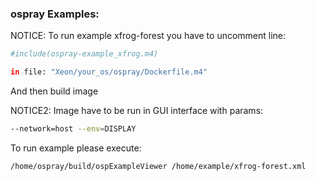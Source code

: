 ### ospray Examples:
NOTICE: To run example xfrog-forest you have to uncomment line:
```bash
#include(ospray-example_xfrog.m4)
```
```bash
in file: "Xeon/your_os/ospray/Dockerfile.m4"
```
And then build image

NOTICE2: Image have to be run in GUI interface with params:
```bash
--network=host --env=DISPLAY
```
To run example please execute:
```bash
/home/ospray/build/ospExampleViewer /home/example/xfrog-forest.xml
```
